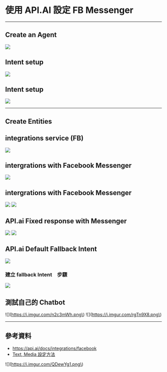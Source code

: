 # 使用 API.AI 設定 FB Messenger

---

## Create an Agent

![](https://i.imgur.com/HPKtBU9.png)

## Intent setup

![](https://i.imgur.com/YPD6eQj.png)

## Intent setup

![](https://i.imgur.com/YqGc8FQ.png)

---

## Create Entities

## integrations service (FB)

![](https://i.imgur.com/goWVCAQ.png)

## intergrations with Facebook Messenger

![](https://i.imgur.com/Z3BzGvk.png)

## intergrations with Facebook Messenger

![](https://i.imgur.com/JSvqJ3J.png)
![](https://i.imgur.com/1m7CMVy.png)

## API.ai Fixed response with Messenger

![](https://i.imgur.com/sKDz2ef.png)
![](https://i.imgur.com/jyeSam3.png)

## API.ai Default Fallback Intent

![](https://i.imgur.com/ash0v1B.png)

### 建立 fallback Intent　步驟

![](https://i.imgur.com/bi5frMj.png)


## 測試自己的 Chatbot

![](https://i.imgur.com/n2c3mWh.png\)
![](https://i.imgur.com/rgTn9X8.png\)

---

## 參考資料

 * https://api.ai/docs/integrations/facebook
 * [Text, Media 設定方法](https://goo.gl/6dhcag)

![](https://i.imgur.com/QDewYg1.png\)


